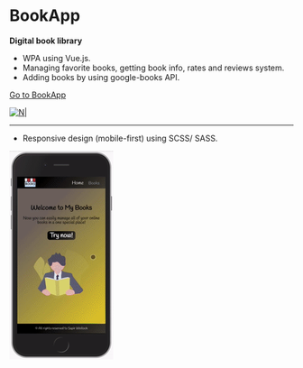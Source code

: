 # BookApp
**Digital book library**
* WPA using Vue.js.
* Managing favorite books, getting book info, rates and reviews system.
* Adding books by using google-books API.

[Go to BookApp](https://bit.ly/my-books-app)

[![N|](https://github.com/sapirwo/vue-miss-books/blob/gh-pages/bookapp-demo.gif?raw=true)](https://bit.ly/my-books-app)

----
* Responsive design (mobile-first) using SCSS/ SASS.

[![N|](https://github.com/sapirwo/vue-miss-books/blob/gh-pages/bookapp-mobile-demo.gif?raw=true)](https://bit.ly/my-books-app)



